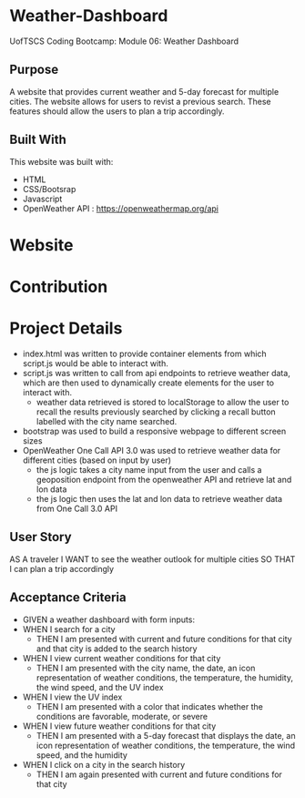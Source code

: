 # Weather-Dashboard
UofTSCS Coding Bootcamp: Module 06: Weather Dashboard

## Purpose

A website that provides current weather and 5-day forecast for multiple cities. The website allows for users to revist a previous search. These features should allow the users to plan a trip accordingly.

## Built With

This website was built with:
* HTML
* CSS/Bootsrap
* Javascript
* OpenWeather API : https://openweathermap.org/api

# Website

# Contribution

# Project Details
* index.html was written to provide container elements from which script.js would be able to interact with.
* script.js was written to call from api endpoints to retrieve weather data, which are then used to dynamically create elements for the user to interact with. 
    * weather data retrieved is stored to localStorage to allow the user to recall the results previously searched by clicking a recall button labelled with the city name searched.
* bootstrap was used to build a responsive webpage to different screen sizes
* OpenWeather One Call API 3.0 was used to retrieve weather data for different cities (based on input by user)
    * the js logic takes a city name input from the user and calls a geoposition endpoint from the openweather API and retrieve lat and lon data
    * the js logic then uses the lat and lon data to retrieve weather data from One Call 3.0 API


## User Story

AS A traveler
I WANT to see the weather outlook for multiple cities
SO THAT I can plan a trip accordingly



## Acceptance Criteria

* GIVEN a weather dashboard with form inputs:
* WHEN I search for a city
    *  THEN I am presented with current and future conditions for that city and that city is added to the search history
* WHEN I view current weather conditions for that city
    * THEN I am presented with the city name, the date, an icon representation of weather conditions, the temperature, the humidity, the wind speed, and the UV index
* WHEN I view the UV index
    * THEN I am presented with a color that indicates whether the conditions are favorable, moderate, or severe
* WHEN I view future weather conditions for that city
    * THEN I am presented with a 5-day forecast that displays the date, an icon representation of weather conditions, the temperature, the wind speed, and the humidity
* WHEN I click on a city in the search history
    * THEN I am again presented with current and future conditions for that city